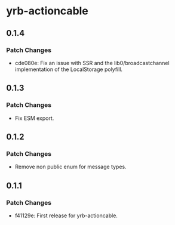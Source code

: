 # yrb-actioncable

## 0.1.4

### Patch Changes

- cde080e: Fix an issue with SSR and the lib0/broadcastchannel implementation of the LocalStorage polyfill.

## 0.1.3

### Patch Changes

- Fix ESM export.

## 0.1.2

### Patch Changes

- Remove non public enum for message types.

## 0.1.1

### Patch Changes

- f41129e: First release for yrb-actioncable.
